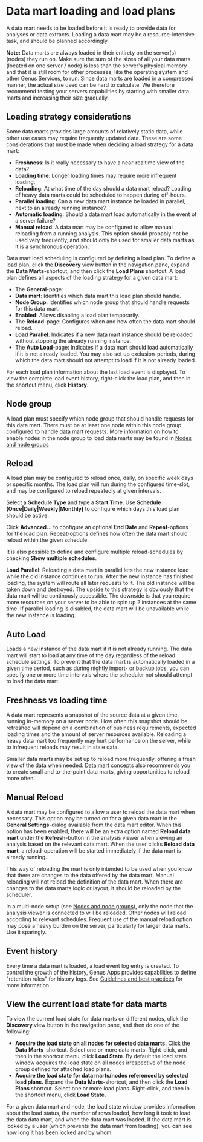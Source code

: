 # Data mart loading and load plans
A data mart needs to be loaded before it is ready to provide data for analyses or data extracts. Loading a data mart may be a resource-intensive task, and should be planned accordingly.

**Note:** Data marts are always loaded in their entirety on the server(s) (nodes) they run on. Make sure the sum of the sizes of all your data marts (located on one server / node) is less than the server's physical memory and that it is still room for other processes, like the operating system and other Genus Services, to run. Since data marts are loaded in a compressed manner, the actual size used can be hard to calculate. We therefore recommend testing your servers capabilities by starting with smaller data marts and increasing their size gradually.

## Loading strategy considerations
Some data marts provides large amounts of relatively static data, while other use cases may require frequently updated data. These are some considerations that must be made when deciding a load strategy for a data mart:

* **Freshness**: Is it really necessary to have a near-realtime view of the data?
* **Loading time**: Longer loading times may require more infrequent loading.
* **Reloading**: At what time of the day should a data mart reload? Loading of heavy data marts could be scheduled to happen during off-hours.
* **Parallel loading**: Can a new data mart instance be loaded in parallel, next to an already running instance?
* **Automatic loading**: Should a data mart load automatically in the event of a server failure?
* **Manual reload**: A data mart may be configured to allow manual reloading from a running analysis. This option should probably not be used very frequently, and should only be used for smaller data marts as it is a synchronous operation.

Data mart load scheduling is configured by defining a load plan. To define a load plan, click the **Discovery** view button in the navigation pane, expand the **Data Marts**-shortcut, and then click the **Load Plans** shortcut. A load plan defines all aspects of the loading strategy for a given data mart:

* The **General**-page: 
*   **Data mart**: Identifies which data mart this load plan should handle.
*   **Node Group**: Identifies which node group that should handle requests for this data mart.
*   **Enabled**: Allows disabling a load plan temporarily.
* The **Reload**-page: Configures when and how often the data mart should reload.
*   **Load Parallel**: Indicates if a new data mart instance should be reloaded without stopping the already running instance.
* The **Auto Load**-page: Indicates if a data mart should load automatically if it is not already loaded. You may also set up exclusion-periods, during which the data mart should not attempt to load if it is not already loaded.  

For each load plan information about the last load event is displayed. To view the complete load event history, right-click the load plan, and then in the shortcut menu, click **History**.

## Node group
A load plan must specify which node group that should handle requests for this data mart. There must be at least one node within this node group configured to handle data mart requests. More information on how to enable nodes in the node group to load data marts may be found in [Nodes and node groups](../../../developers/defining-an-app-model/services/nodes-and-node-groups.md)

## Reload
A load plan may be configured to reload once, daily, on specific week days or specific months. The load plan will run during the configured time-slot, and may be configured to reload repeatedly at given intervals.

Select a **Schedule Type** and type a **Start Time**. Use **Schedule (Once|Daily|Weekly|Monthly)** to configure which days this load plan should be active.

Click **Advanced...** to configure an optional **End Date** and **Repeat**-options for the load plan. Repeat-options defines how often the data mart should reload within the given schedule.

It is also possible to define and configure multiple reload-schedules by checking **Show multiple schedules**.

**Load Parallel**: Reloading a data mart in parallel lets the new instance load while the old instance continues to run. After the new instance has finished loading, the system will route all later requests to it. The old instance will be taken down and destroyed. The upside to this strategy is obviously that the data mart will be continously accessible. The downside is that you require more resources on your server to be able to spin up 2 instances at the same time. If parallel loading is disabled, the data mart will be unavailable while the new instance is loading.

## Auto Load
Loads a new instance of the data mart if it is not already running. The data mart will start to load at any time of the day regardless of the reload schedule settings. To prevent that the data mart is automatically loaded in a given time period, such as during nightly import- or backup jobs, you can specify one or more time intervals where the scheduler not should attempt to load the data mart.

## Freshness vs loading time
A data mart represents a snapshot of the source data at a given time, running in-memory on a server node. How often this snapshot should be refreshed will depend on a combination of business requirements, expected loading times and the amount of server resources available. Reloading a heavy data mart too frequently may hurt performance on the server, while to infrequent reloads may result in stale data.

Smaller data marts may be set up to reload more frequently, offering a fresh view of the data when needed. [Data mart concepts](data-mart-concepts.md) also recommends you to create small and to-the-point data marts, giving opportunities to reload more often.

## Manual Reload
A data mart may be configured to allow a user to reload the data mart when necessary. This option may be turned on for a given data mart in the **General Settings**-dialog available from the data mart editor. When this option has been enabled, there will be an extra option named **Reload data mart** under the **Refresh**-button in the analysis viewer when viewing an analysis based on the relevant data mart. When the user clicks **Reload data mart**, a reload-operation will be started immediately if the data mart is already running.

This way of reloading the mart is only intended to be used when you know that there are changes to the data offered by the data mart. Manual reloading will not reload the definition of the data mart. When there are changes to the data marts logic or layout, it should be reloaded by the scheduler.

In a multi-node setup (see [Nodes and node groups](../../../developers/defining-an-app-model/services/nodes-and-node-groups.md)), only the node that the analysis viewer is connected to will be reloaded. Other nodes will reload according to relevant schedules. Frequent use of the manual reload option may pose a heavy burden on the server, particularly for larger data marts. Use it sparingly.

## Event history
Every time a data mart is loaded, a load event log entry is created. To control the growth of the history, Genus Apps provides capabilities to define "retention rules" for history logs. See [Guidelines and best practices](../../../developers/guidelines-and-best-practices/deleting-log-entries-in-the-history.md) for more information.

## View the current load state for data marts
To view the current load state for data marts on different nodes, click the **Discovery** view button in the navigation pane, and then do one of the following: 

* **Acquire the load state on all nodes for selected data marts.** Click the **Data Marts**-shortcut. Select one or more data marts. Right-click, and then in the shortcut menu, click **Load State**. By default the load state window acquires the load state on all nodes irrespective of the node group defined for attached load plans.
* **Acquire the load state for data marts/nodes referenced by selected load plans.** Expand the **Data Marts**-shortcut, and then click the **Load Plans** shortcut. Select one or more load plans. Right-click, and then in the shortcut menu, click **Load State**.

For a given data mart and node, the load state window provides information about the load status, the number of rows loaded, how long it took to load the data data mart, and when the data mart was loaded. If the data mart is locked by a user (which prevents the data mart from loading), you can see how long it has been locked and by whom.
